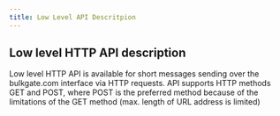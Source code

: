 ```yaml
---
title: Low Level API Descritpion
---
```


## Low level	HTTP API description
Low level HTTP API is available for short messages sending over the bulkgate.com interface via HTTP requests.
API supports HTTP methods GET and POST, where POST is the preferred method because of the limitations of the GET method (max. length of URL address is limited)
